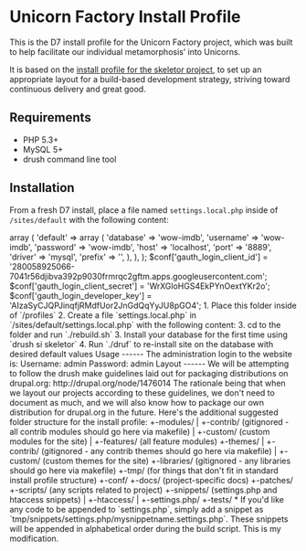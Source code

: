 Unicorn Factory Install Profile
===========================

This is the D7 install profile for the Unicorn Factory project, which
was built to help facilitate our individual metamorphosis’ into Unicorns.

It is based on the [install profile for the skeletor project](https://github.com/myplanetdigital/drupal-skeletor), to set up an
appropriate layout for a build-based development strategy, striving
toward continuous delivery and great good.

Requirements
------
* PHP 5.3+
* MySQL 5+
* drush command line tool

Installation
------

From a fresh D7 install, place a file named `settings.local.php` inside of `/sites/default` with the following content:
  <?php
  $databases = array (
    'default' => 
    array (
      'default' => 
      array (
        'database' => 'wow-imdb',
        'username' => 'wow-imdb',
        'password' => 'wow-imdb',
        'host' => 'localhost',
        'port' => '8889',
        'driver' => 'mysql',
        'prefix' => '',
      ),
    ),
  );

  $conf['gauth_login_client_id'] = '280058925066-7041r56djibva392p9030frmrqc2gftm.apps.googleusercontent.com';
  $conf['gauth_login_client_secret'] = 'WrXGloHGS4EkPYnOextYKr2o';
  $conf['gauth_login_developer_key'] = 'AIzaSyCJQPJinqfjRMdfUor2JnGdQqYyJU8pGO4';

1. Place this folder inside of `/profiles`
2. Create a file `settings.local.php` in `/sites/default/settings.local.php` with the following content:
3. cd to the folder and run `./rebuild.sh`
3. Install your database for the first time using `drush si skeletor`
4. Run `./druf` to re-install site on the database with desired default values

Usage
------

The administration login to the website is:

  Username: admin
  Password: admin

Layout
------

We will be attempting to follow the drush make guidelines laid out for
packaging distributions on drupal.org:

http://drupal.org/node/1476014

The rationale being that when we layout our projects according to these
guidelines, we don't need to document as much, and we will also know how
to package our own distribution for drupal.org in the future.

Here's the additional suggested folder structure for the install profile:

    +-modules/
    | +-contrib/  (gitignored - all contrib modules should go here via makefile)
    | +-custom/   (custom modules for the site)
    | +-features/ (all feature modules)
    +-themes/
    | +-contrib/  (gitignored - any contrib themes should go here via makefile)
    | +-custom/   (custom themes for the site)
    +-libraries/  (gitignored - any libraries should go here via makefile)
    +-tmp/        (for things that don't fit in standard install profile structure)
      +-conf/
      +-docs/     (project-specific docs)
      +-patches/
      +-scripts/  (any scripts related to project)
      +-snippets/ (settings.php and htaccess snippets)
      | +-htaccess/
      | +-settings.php/
      +-tests/

* If you'd like any code to be appended to `settings.php`, simply add a
snippet as `tmp/snippets/settings.php/mysnippetname.settings.php`. These
snippets will be appended in alphabetical order during the build script.
This is my modification.
